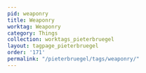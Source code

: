 ```yaml
---
pid: weaponry
title: Weaponry
worktag: Weaponry
category: Things
collection: worktags_pieterbruegel
layout: tagpage_pieterbruegel
order: '171'
permalink: "/pieterbruegel/tags/weaponry/"
---
```

